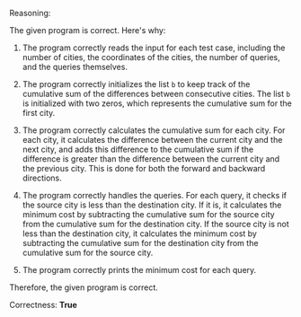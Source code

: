 Reasoning:

The given program is correct. Here's why:

1. The program correctly reads the input for each test case, including the number of cities, the coordinates of the cities, the number of queries, and the queries themselves.

2. The program correctly initializes the list `b` to keep track of the cumulative sum of the differences between consecutive cities. The list `b` is initialized with two zeros, which represents the cumulative sum for the first city.

3. The program correctly calculates the cumulative sum for each city. For each city, it calculates the difference between the current city and the next city, and adds this difference to the cumulative sum if the difference is greater than the difference between the current city and the previous city. This is done for both the forward and backward directions.

4. The program correctly handles the queries. For each query, it checks if the source city is less than the destination city. If it is, it calculates the minimum cost by subtracting the cumulative sum for the source city from the cumulative sum for the destination city. If the source city is not less than the destination city, it calculates the minimum cost by subtracting the cumulative sum for the destination city from the cumulative sum for the source city.

5. The program correctly prints the minimum cost for each query.

Therefore, the given program is correct.

Correctness: **True**